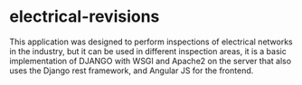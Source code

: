 # electrical-revisions
This application was designed to perform inspections of electrical networks in the industry, but it can be used in different inspection areas, it is a basic implementation of DJANGO with WSGI and Apache2 on the server that also uses the Django rest framework, and Angular JS for the frontend.
